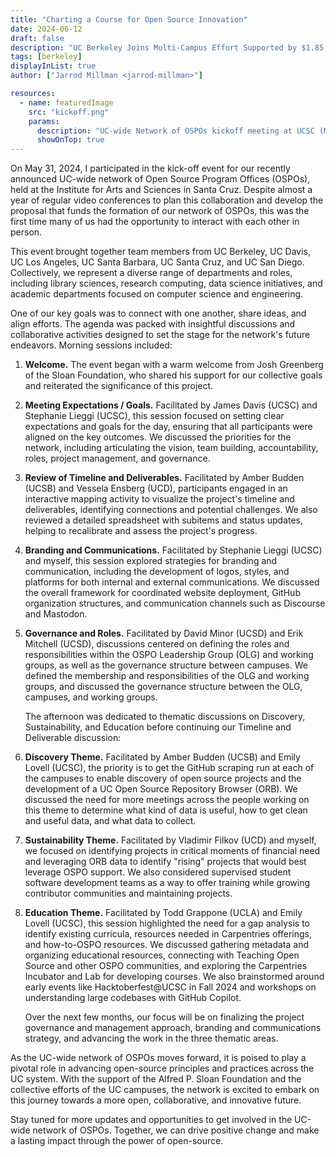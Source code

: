 ```yaml
---
title: "Charting a Course for Open Source Innovation"
date: 2024-06-12
draft: false
description: "UC Berkeley Joins Multi-Campus Effort Supported by $1.85 Million Grant from Alfred P. Sloan Foundation to Advance Open Source Initiatives Across UC System."
tags: [berkeley]
displayInList: true
author: ["Jarrod Millman <jarrod-millman>"]

resources:
  - name: featuredImage
    src: "kickoff.png"
    params:
      description: "UC-wide Network of OSPOs kickoff meeting at UCSC (May 31, 2024)"
      showOnTop: true
---
```


On May 31, 2024, I participated in the kick-off event for our recently announced UC-wide network of Open Source Program Offices (OSPOs), held at the Institute for Arts and Sciences in Santa Cruz.
Despite almost a year of regular video conferences to plan this collaboration and develop the proposal that funds the formation of our network of OSPOs, this was the first time many of us had the opportunity to interact with each other in person.

This event brought together team members from UC Berkeley, UC Davis, UC Los Angeles, UC Santa Barbara, UC Santa Cruz, and UC San Diego.
Collectively, we represent a diverse range of departments and roles, including library sciences, research computing, data science initiatives, and academic departments focused on computer science and engineering.

One of our key goals was to connect with one another, share ideas, and align efforts.
The agenda was packed with insightful discussions and collaborative activities designed to set the stage for the network's future endeavors.
Morning sessions included:

1. **Welcome.**
   The event began with a warm welcome from Josh Greenberg of the Sloan Foundation, who shared his support for our collective goals and reiterated the significance of this project.

2. **Meeting Expectations / Goals.**
   Facilitated by James Davis (UCSC) and Stephanie Lieggi (UCSC), this session focused on setting clear expectations and goals for the day, ensuring that all participants were aligned on the key outcomes.
   We discussed the priorities for the network, including articulating the vision, team building, accountability, roles, project management, and governance.

3. **Review of Timeline and Deliverables.**
   Facilitated by Amber Budden (UCSB) and Vessela Ensberg (UCD), participants engaged in an interactive mapping activity to visualize the project's timeline and deliverables, identifying connections and potential challenges.
   We also reviewed a detailed spreadsheet with subitems and status updates, helping to recalibrate and assess the project's progress.

4. **Branding and Communications.**
   Facilitated by Stephanie Lieggi (UCSC) and myself, this session explored strategies for branding and communication, including the development of logos, styles, and platforms for both internal and external communications.
   We discussed the overall framework for coordinated website deployment, GitHub organization structures, and communication channels such as Discourse and Mastodon.

5. **Governance and Roles.**
   Facilitated by David Minor (UCSD) and Erik Mitchell (UCSD), discussions centered on defining the roles and responsibilities within the OSPO Leadership Group (OLG) and working groups, as well as the governance structure between campuses.
   We defined the membership and responsibilities of the OLG and working groups, and discussed the governance structure between the OLG, campuses, and working groups.

   The afternoon was dedicated to thematic discussions on Discovery, Sustainability, and Education before continuing our Timeline and Deliverable discussion:

6. **Discovery Theme.**
   Facilitated by Amber Budden (UCSB) and Emily Lovell (UCSC), the priority is to get the GitHub scraping run at each of the campuses to enable discovery of open source projects and the development of a UC Open Source Repository Browser (ORB).
   We discussed the need for more meetings across the people working on this theme to determine what kind of data is useful, how to get clean and useful data, and what data to collect.

7. **Sustainability Theme.**
   Facilitated by Vladimir Filkov (UCD) and myself, we focused on identifying projects in critical moments of financial need and leveraging ORB data to identify "rising" projects that would best leverage OSPO support.
   We also considered supervised student software development teams as a way to offer training while growing contributor communities and maintaining projects.

8. **Education Theme.**
   Facilitated by Todd Grappone (UCLA) and Emily Lovell (UCSC), this session highlighted the need for a gap analysis to identify existing curricula, resources needed in Carpentries offerings, and how-to-OSPO resources.
   We discussed gathering metadata and organizing educational resources, connecting with Teaching Open Source and other OSPO communities, and exploring the Carpentries Incubator and Lab for developing courses.
   We also brainstormed around early events like Hacktoberfest@UCSC in Fall 2024 and workshops on understanding large codebases with GitHub Copilot.

   Over the next few months, our focus will be on finalizing the project governance and management approach, branding and communications strategy, and advancing the work in the three thematic areas.

As the UC-wide network of OSPOs moves forward, it is poised to play a pivotal role in advancing open-source principles and practices across the UC system.
With the support of the Alfred P. Sloan Foundation and the collective efforts of the UC campuses, the network is excited to embark on this journey towards a more open, collaborative, and innovative future.

Stay tuned for more updates and opportunities to get involved in the UC-wide network of OSPOs.
Together, we can drive positive change and make a lasting impact through the power of open-source.
